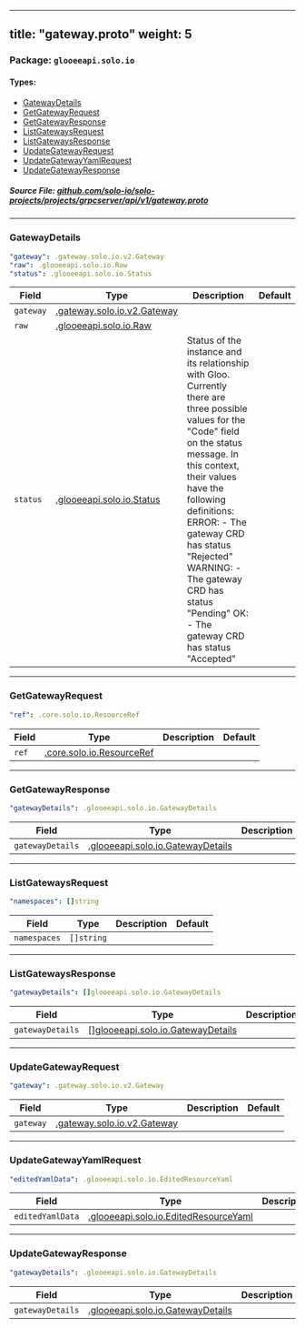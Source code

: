 
---
title: "gateway.proto"
weight: 5
---

<!-- Code generated by solo-kit. DO NOT EDIT. -->


### Package: `glooeeapi.solo.io` 
#### Types:


- [GatewayDetails](#gatewaydetails)
- [GetGatewayRequest](#getgatewayrequest)
- [GetGatewayResponse](#getgatewayresponse)
- [ListGatewaysRequest](#listgatewaysrequest)
- [ListGatewaysResponse](#listgatewaysresponse)
- [UpdateGatewayRequest](#updategatewayrequest)
- [UpdateGatewayYamlRequest](#updategatewayyamlrequest)
- [UpdateGatewayResponse](#updategatewayresponse)
  



##### Source File: [github.com/solo-io/solo-projects/projects/grpcserver/api/v1/gateway.proto](https://github.com/solo-io/solo-projects/blob/master/projects/grpcserver/api/v1/gateway.proto)





---
### GatewayDetails



```yaml
"gateway": .gateway.solo.io.v2.Gateway
"raw": .glooeeapi.solo.io.Raw
"status": .glooeeapi.solo.io.Status

```

| Field | Type | Description | Default |
| ----- | ---- | ----------- |----------- | 
| `gateway` | [.gateway.solo.io.v2.Gateway](../../../../../../gloo/projects/gateway/api/v2/gateway.proto.sk#gateway) |  |  |
| `raw` | [.glooeeapi.solo.io.Raw](../types.proto.sk#raw) |  |  |
| `status` | [.glooeeapi.solo.io.Status](../types.proto.sk#status) | Status of the instance and its relationship with Gloo. Currently there are three possible values for the "Code" field on the status message. In this context, their values have the following definitions: ERROR: - The gateway CRD has status "Rejected" WARNING: - The gateway CRD has status "Pending" OK: - The gateway CRD has status "Accepted" |  |




---
### GetGatewayRequest



```yaml
"ref": .core.solo.io.ResourceRef

```

| Field | Type | Description | Default |
| ----- | ---- | ----------- |----------- | 
| `ref` | [.core.solo.io.ResourceRef](../../../../../../solo-kit/api/v1/ref.proto.sk#resourceref) |  |  |




---
### GetGatewayResponse



```yaml
"gatewayDetails": .glooeeapi.solo.io.GatewayDetails

```

| Field | Type | Description | Default |
| ----- | ---- | ----------- |----------- | 
| `gatewayDetails` | [.glooeeapi.solo.io.GatewayDetails](../gateway.proto.sk#gatewaydetails) |  |  |




---
### ListGatewaysRequest



```yaml
"namespaces": []string

```

| Field | Type | Description | Default |
| ----- | ---- | ----------- |----------- | 
| `namespaces` | `[]string` |  |  |




---
### ListGatewaysResponse



```yaml
"gatewayDetails": []glooeeapi.solo.io.GatewayDetails

```

| Field | Type | Description | Default |
| ----- | ---- | ----------- |----------- | 
| `gatewayDetails` | [[]glooeeapi.solo.io.GatewayDetails](../gateway.proto.sk#gatewaydetails) |  |  |




---
### UpdateGatewayRequest



```yaml
"gateway": .gateway.solo.io.v2.Gateway

```

| Field | Type | Description | Default |
| ----- | ---- | ----------- |----------- | 
| `gateway` | [.gateway.solo.io.v2.Gateway](../../../../../../gloo/projects/gateway/api/v2/gateway.proto.sk#gateway) |  |  |




---
### UpdateGatewayYamlRequest



```yaml
"editedYamlData": .glooeeapi.solo.io.EditedResourceYaml

```

| Field | Type | Description | Default |
| ----- | ---- | ----------- |----------- | 
| `editedYamlData` | [.glooeeapi.solo.io.EditedResourceYaml](../types.proto.sk#editedresourceyaml) |  |  |




---
### UpdateGatewayResponse



```yaml
"gatewayDetails": .glooeeapi.solo.io.GatewayDetails

```

| Field | Type | Description | Default |
| ----- | ---- | ----------- |----------- | 
| `gatewayDetails` | [.glooeeapi.solo.io.GatewayDetails](../gateway.proto.sk#gatewaydetails) |  |  |





<!-- Start of HubSpot Embed Code -->
<script type="text/javascript" id="hs-script-loader" async defer src="//js.hs-scripts.com/5130874.js"></script>
<!-- End of HubSpot Embed Code -->

